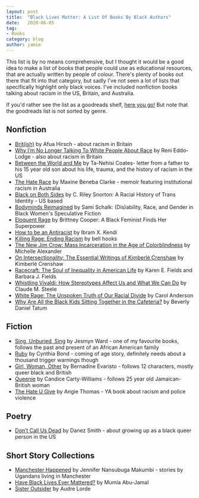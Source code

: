 ```yaml
---
layout: post
title:  "Black Lives Matter: A List Of Books By Black Authors"
date:   2020-06-05 
tag:
- Books
category: blog
author: jamie
---
```


This list is by no means comprehensive, but I thought it would be a good idea to make a list of books that people could use as educational resources, that are actually written by people of colour. There's plenty of books out there that fit into that category, but sadly I've not seen a lot of lists that specifically highlight only black voices. I've included nonfiction books talking about racism in the US, Britain, and Australia. 

If you'd rather see the list as a goodreads shelf, [here you go!](https://www.goodreads.com/review/list/64948283-jamie-cayley?shelf=blm) But note that the goodreads list is not sorted by genre. 

## Nonfiction

* [Brit(ish)](https://www.goodreads.com/book/show/36619833-brit-ish) by Afua Hirsch - about racism in Britain
* [Why I’m No Longer Talking To White People About Race](https://www.goodreads.com/book/show/33606119-why-i-m-no-longer-talking-to-white-people-about-race) by Reni Eddo-Lodge - also about racism in Britain 
* [Between the World and Me](https://www.goodreads.com/book/show/25489625-between-the-world-and-me) by Ta-Nehisi Coates- letter from a father to his 15 year old son about his life, trauma, and the history of racism in the US 
* [The Hate Race](https://www.goodreads.com/book/show/28428354-the-hate-race) by Maxine Beneba Clarke - memoir featuring institutional racism in Australia
* [Black on Both Sides](https://www.goodreads.com/book/show/34850447-black-on-both-sides) by C. Riley Snorton: A Racial History of Trans Identity - US based
* [Bodyminds Reimagined](https://www.goodreads.com/book/show/35011990-bodyminds-reimagined) by Sami Schalk: (Dis)ability, Race, and Gender in Black Women's Speculative Fiction
* [Eloquent Rage](https://www.goodreads.com/book/show/33574165-eloquent-rage) by Brittney Cooper: A Black Feminist Finds Her Superpower
* [How to be an Antiracist](https://www.goodreads.com/book/show/40265832-how-to-be-an-antiracist) by Ibram X. Kendi
* [Killing Rage: Ending Racism](https://www.goodreads.com/book/show/17602.Killing_Rage) by bell hooks
* [The New Jim Crow: Mass Incarceration in the Age of Colorblindness](https://www.goodreads.com/book/show/6792458-the-new-jim-crow) by Michelle Alexander
* [On Intersectionality: The Essential Writings of Kimberlé Crenshaw](https://www.goodreads.com/book/show/13236124-on-intersectionality) by Kimberlé Crenshaw
* [Racecraft: The Soul of Inequality in American Life](https://www.goodreads.com/book/show/14451357-racecraft) by Karen E. Fields and Barbara J. Fields
* [Whistling Vivaldi: How Stereotypes Affect Us and What We Can Do](https://www.goodreads.com/book/show/6649312-whistling-vivaldi) by Claude M. Steele
* [White Rage: The Unspoken Truth of Our Racial Divide](https://www.goodreads.com/book/show/26073085-white-rage) by Carol Anderson
* [Why Are All the Black Kids Sitting Together in the Cafeteria?](https://www.goodreads.com/book/show/16280._Why_Are_All_The_Black_Kids_Sitting_Together_in_the_Cafeteria_) by Beverly Daniel Tatum

## Fiction 

* [Sing, Unburied, Sing](https://www.goodreads.com/book/show/32920226-sing-unburied-sing) by Jesmyn Ward - one of my favourite books, follows the past and present of an African American family 
* [Ruby](https://www.goodreads.com/book/show/24902492-ruby) by Cynthia Bond - coming of age story, definitely needs about a thousand trigger warnings though
* [Girl, Woman, Other](https://www.goodreads.com/book/show/41081373-girl-woman-other) by Bernadine Evaristo - follows 12 characters, mostly queer black and British
* [Queenie](https://www.goodreads.com/book/show/36586697-queenie) by Candice Carty-Williams - follows 25 year old Jamaican-British woman 
* [The Hate U Give](https://www.goodreads.com/book/show/32075671-the-hate-u-give) by Angie Thomas - YA book about racism and police violence 

## Poetry

* [Don’t Call Us Dead](https://www.goodreads.com/book/show/33375618-don-t-call-us-dead) by Danez Smith - about growing up as a black queer person in the US 

## Short Story Collections

* [Manchester Happened](https://www.goodreads.com/book/show/44290385-manchester-happened) by Jennifer Nansubuga Makumbi - stories by Ugandans living in Manchester
* [Have Black Lives Ever Mattered?](https://www.goodreads.com/book/show/31944608-have-black-lives-ever-mattered) by Mumia Abu-Jamal
* [Sister Outsider](https://www.goodreads.com/book/show/32951.Sister_Outsider) by Audre Lorde
